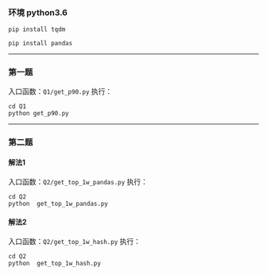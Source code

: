 ### 环境 python3.6

    pip install tqdm

    pip install pandas

-----------------------------------------------------------------------------------------

### 第一题
入口函数：`Q1/get_p90.py`
执行：

    cd Q1
    python get_p90.py

-----------------------------------------------------------------------------------------

### 第二题
#### 解法1
入口函数：`Q2/get_top_1w_pandas.py`
执行：

    cd Q2
    python  get_top_1w_pandas.py


#### 解法2
入口函数：`Q2/get_top_1w_hash.py`
执行：

    cd Q2
    python  get_top_1w_hash.py
